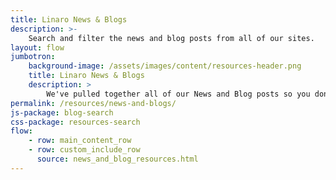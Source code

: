 ```yaml
---
title: Linaro News & Blogs
description: >-
    Search and filter the news and blog posts from all of our sites.
layout: flow
jumbotron:
    background-image: /assets/images/content/resources-header.png
    title: Linaro News & Blogs
    description: >
        We've pulled together all of our News and Blog posts so you don't have to. Use the search below to filter and search our resources.
permalink: /resources/news-and-blogs/
js-package: blog-search
css-package: resources-search
flow:
    - row: main_content_row
    - row: custom_include_row
      source: news_and_blog_resources.html
---
```

